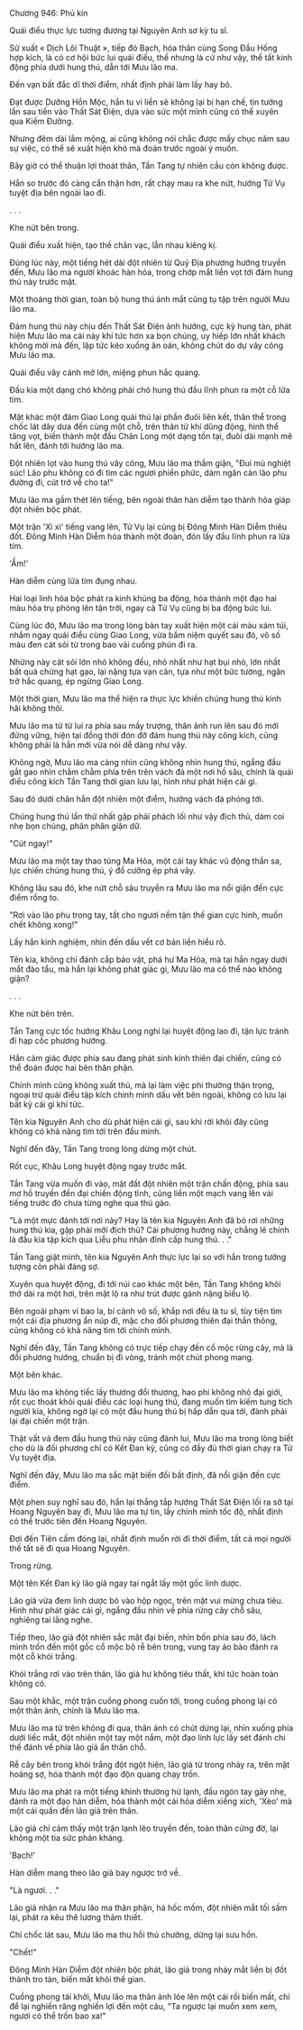 




Chương 946: Phủ kín


Quái điểu thực lực tương đương tại Nguyên Anh sơ kỳ tu sĩ.

Sử xuất « Dịch Lôi Thuật », tiếp đó Bạch, hóa thân cùng Song Đầu Hống hợp kích, là có cơ hội bức lui quái điểu, thế nhưng là cứ như vậy, thế tất kinh động phía dưới hung thú, dẫn tới Mưu lão ma.

Đến vạn bất đắc dĩ thời điểm, nhất định phải làm lấy hay bỏ.

Đạt được Dưỡng Hồn Mộc, hắn tu vi liền sẽ không lại bị hạn chế, tin tưởng lần sau tiến vào Thất Sát Điện, dựa vào sức một mình cũng có thể xuyên qua Kiếm Đường.

Nhưng đêm dài lắm mộng, ai cũng không nói chắc được mấy chục năm sau sự việc, có thể sẽ xuất hiện khó mà đoán trước ngoài ý muốn.

Bây giờ có thể thuận lợi thoát thân, Tần Tang tự nhiên cầu còn không được.

Hắn so trước đó càng cẩn thận hơn, rất chạy mau ra khe nứt, hướng Tử Vụ tuyệt địa bên ngoài lao đi.

. . .

Khe nứt bên trong.

Quái điểu xuất hiện, tạo thế chân vạc, lẫn nhau kiêng kị.

Đúng lúc này, một tiếng hét dài đột nhiên từ Quỷ Địa phương hướng truyền đến, Mưu lão ma người khoác hàn hỏa, trong chớp mắt liền vọt tới đám hung thú này trước mặt.

Một thoáng thời gian, toàn bộ hung thú ánh mắt cũng tụ tập trên người Mưu lão ma.

Đám hung thú này chịu đến Thất Sát Điện ảnh hưởng, cực kỳ hung tàn, phát hiện Mưu lão ma cái này khí tức hơn xa bọn chúng, uy hiếp lớn nhất khách không mời mà đến, lập tức kéo xuống ân oán, không chút do dự vây công Mưu lão ma.

Quái điểu vây cánh mở lớn, miệng phun hắc quang.

Đầu kia một dạng chó không phải chó hung thú đầu lĩnh phun ra một cỗ lửa tím.

Mặt khác một đám Giao Long quái thú lại phần đuôi liên kết, thân thể trong chốc lát dây dưa đến cùng một chỗ, trên thân tử khí dũng động, hình thể tăng vọt, biến thành một đầu Chân Long một dạng tồn tại, đuôi dài mạnh mẽ hất lên, đánh tới hướng lão ma.

Đột nhiên lọt vào hung thú vây công, Mưu lão ma thầm giận, "Đui mù nghiệt súc! Lão phu không có đi tìm các ngươi phiền phức, dám ngăn cản lão phu đường đi, cút trở về cho ta!"

Mưu lão ma gầm thét lên tiếng, bên ngoài thân hàn diễm tạo thành hỏa giáp đột nhiên bộc phát.

Một trận 'Xì xì' tiếng vang lên, Tử Vụ lại cũng bị Đông Minh Hàn Diễm thiêu đốt. Đông Minh Hàn Diễm hóa thành một đoàn, đón lấy đầu lĩnh phun ra lửa tím.

'Ầm!'

Hàn diễm cùng lửa tím đụng nhau.

Hai loại linh hỏa bộc phát ra kinh khủng ba động, hóa thành một đạo hai màu hỏa trụ phóng lên tận trời, ngay cả Tử Vụ cũng bị ba động bức lui.

Cùng lúc đó, Mưu lão ma trong lòng bàn tay xuất hiện một cái màu xám túi, nhắm ngay quái điểu cùng Giao Long, vừa bấm niệm quyết sau đó, vô số màu đen cát sỏi từ trong bao vải cuồng phún đi ra.

Những này cát sỏi lớn nhỏ không đều, nhỏ nhất như hạt bụi nhỏ, lớn nhất bất quá chừng hạt gạo, lại nặng tựa vạn cân, tựa như một bức tường, ngăn trở hắc quang, ép ngừng Giao Long.

Một thời gian, Mưu lão ma thể hiện ra thực lực khiến chúng hung thú kinh hãi không thôi.

Mưu lão ma từ từ lui ra phía sau mấy trượng, thân ảnh run lên sau đó mới đứng vững, hiện tại đồng thời đón đỡ đám hung thú này công kích, cũng không phải là hắn mới vừa nói dễ dàng như vậy.

Không ngờ, Mưu lão ma càng nhìn cũng không nhìn hung thú, ngẩng đầu gắt gao nhìn chằm chằm phía trên trên vách đá một nơi hố sâu, chính là quái điểu công kích Tần Tang thời gian lưu lại, hình như phát hiện cái gì.

Sau đó dưới chân hắn đột nhiên một điểm, hướng vách đá phóng tới.

Chúng hung thú lần thứ nhất gặp phải phách lối như vậy địch thủ, dám coi nhẹ bọn chúng, phân phân giận dữ.

"Cút ngay!"

Mưu lão ma một tay thao túng Ma Hỏa, một cái tay khác vũ động thần sa, lực chiến chúng hung thú, ý đồ cưỡng ép phá vây.

Không lâu sau đó, khe nứt chỗ sâu truyền ra Mưu lão ma nổi giận đến cực điểm rống to.

"Rơi vào lão phu trong tay, tất cho ngươi nếm tận thế gian cực hình, muốn chết không xong!"

Lấy hắn kinh nghiệm, nhìn đến dấu vết cơ bản liền hiểu rõ.

Tên kia, không chỉ đánh cắp bảo vật, phá hư Ma Hỏa, mà tại hắn ngay dưới mắt đào tẩu, mà hắn lại không phát giác gì, Mưu lão ma có thể nào không giận?

. . .

Khe nứt bên trên.

Tần Tang cực tốc hướng Khâu Long nghỉ lại huyệt động lao đi, tận lực tránh đi hạp cốc phương hướng.

Hắn cảm giác được phía sau đang phát sinh kinh thiên đại chiến, cũng có thể đoán được hai bên thân phận.

Chính mình cũng không xuất thủ, mà lại làm việc phi thường thận trọng, ngoại trừ quái điểu tập kích chính mình dấu vết bên ngoài, không có lưu lại bất kỳ cái gì khí tức.

Tên kia Nguyên Anh cho dù phát hiện cái gì, sau khi rời khỏi đây cũng không có khả năng tìm tới trên đầu mình.

Nghĩ đến đây, Tần Tang trong lòng dừng một chút.

Rốt cục, Khâu Long huyệt động ngay trước mắt.

Tần Tang vừa muốn đi vào, mặt đất đột nhiên một trận chấn động, phía sau mơ hồ truyền đến đại chiến động tĩnh, cũng liền một mạch vang lên vài tiếng trước đó chưa từng nghe qua thú gào.

"Là một mực đánh tới nơi này? Hay là tên kia Nguyên Anh đã bỏ rơi những hung thú kia, gặp phải mới địch thủ? Cái phương hướng này, chẳng lẽ chính là đầu kia tập kích qua Liễu phu nhân đỉnh cấp hung thú. . ."

Tần Tang giật mình, tên kia Nguyên Anh thực lực lại so với hắn trong tưởng tượng còn phải đáng sợ.

Xuyên qua huyệt động, đi tới núi cao khác một bên, Tần Tang không khỏi thở dài ra một hơi, trên mặt lộ ra như trút được gánh nặng biểu lộ.

Bên ngoài phạm vi bao la, bí cảnh vô số, khắp nơi đều là tu sĩ, tùy tiện tìm một cái địa phương ẩn núp đi, mặc cho đối phương thiên đại thần thông, cũng không có khả năng tìm tới chính mình.

Nghĩ đến đây, Tần Tang không có trực tiếp chạy đến cổ mộc rừng cây, mà là đổi phương hướng, chuẩn bị đi vòng, tránh một chút phong mang.

Một bên khác.

Mưu lão ma không tiếc lấy thương đổi thương, hao phí không nhỏ đại giới, rốt cục thoát khỏi quái điểu các loại hung thú, đang muốn tìm kiếm tung tích người kia, không ngờ lại có một đầu hung thú bị hấp dẫn qua tới, đành phải lại đại chiến một trận.

Thật vất vả đem đầu hung thú này cũng đánh lui, Mưu lão ma trong lòng biết cho dù là đối phương chỉ có Kết Đan kỳ, cũng có đầy đủ thời gian chạy ra Tử Vụ tuyệt địa.

Nghĩ đến đây, Mưu lão ma sắc mặt biến đổi bất định, đã nổi giận đến cực điểm.

Một phen suy nghĩ sau đó, hắn lại thẳng tắp hướng Thất Sát Điện lối ra sở tại Hoang Nguyên bay đi, Mưu lão ma tự tin, lấy chính mình tốc độ, nhất định có thể trước tiên đến Hoang Nguyên.

Đợi đến Tiên cấm đóng lại, nhất định muốn rời đi thời điểm, tất cả mọi người thế tất sẽ đi qua Hoang Nguyên.

Trong rừng.

Một tên Kết Đan kỳ lão giả ngay tại ngắt lấy một gốc linh dược.

Lão giả vừa đem linh dược bỏ vào hộp ngọc, trên mặt vui mừng chưa tiêu. Hình như phát giác cái gì, ngẩng đầu nhìn về phía rừng cây chỗ sâu, nghiêng tai lắng nghe.

Tiếp theo, lão giả đột nhiên sắc mặt đại biến, nhìn bốn phía sau đó, lách mình trốn đến một gốc cổ mộc bộ rễ bên trong, vung tay áo bào đánh ra một cỗ khói trắng.

Khói trắng rơi vào trên thân, lão giả hư không tiêu thất, khí tức hoàn toàn không có.

Sau một khắc, một trận cuồng phong cuốn tới, trong cuồng phong lại có một thân ảnh, chính là Mưu lão ma.

Mưu lão ma từ trên không đi qua, thân ảnh có chút dừng lại, nhìn xuống phía dưới liếc mắt, đột nhiên một tay một nắm, một đạo linh lực lấy sét đánh chi thế đánh về phía lão giả ẩn thân chỗ.

Rễ cây bên trong khói trắng đột ngột hiện, lão giả từ trong nhảy ra, trên mặt hoảng sợ, hóa thành một đạo độn quang chạy trốn.

Mưu lão ma phát ra một tiếng khinh thường hừ lạnh, đầu ngón tay gảy nhẹ, đánh ra một đạo hàn diễm, hóa thành một cái hỏa diễm xiềng xích, 'Xèo' mà một cái quấn đến lão giả trên thân.

Lão giả chỉ cảm thấy một trận lạnh lẽo truyền đến, toàn thân cứng đờ, lại không một tia sức phản kháng.

'Bạch!'

Hàn diễm mang theo lão giả bay ngược trở về.

"Là ngươi. . ."

Lão giả nhận ra Mưu lão ma thân phận, há hốc mồm, đột nhiên mắt tối sầm lại, phát ra kêu thê lương thảm thiết.

Chỉ chốc lát sau, Mưu lão ma thu hồi thủ chưởng, dừng lại sưu hồn.

"Chết!"

Đông Minh Hàn Diễm đột nhiên bộc phát, lão giả trong nháy mắt liền bị đốt thành tro tàn, biến mất khỏi thế gian.

Cuồng phong tái khởi, Mưu lão ma thân ảnh lóe lên một cái rồi biến mất, chỉ để lại nghiến răng nghiến lợi đến một câu, "Ta ngược lại muốn xem xem, ngươi có thể trốn bao xa!"




